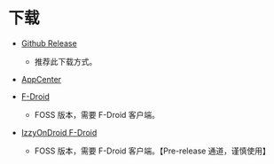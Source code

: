 # 下载

- [Github Release](https://github.com/deltazefiro/Amarok-Hider/releases/latest/)
    - 推荐此下载方式。

- [AppCenter](https://install.appcenter.ms/users/deltazefiro/apps/amarok/distribution_groups/public)

- [F-Droid](https://f-droid.org/packages/deltazero.amarok.foss/)
    - FOSS 版本，需要 F-Droid 客户端。

- [IzzyOnDroid F-Droid](https://apt.izzysoft.de/fdroid/index/apk/deltazero.amarok.foss)
    - FOSS 版本，需要 F-Droid 客户端。【Pre-release 通道，谨慎使用】
